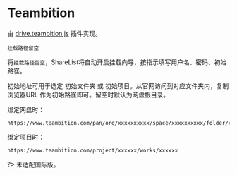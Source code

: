 # Teambition

由 [drive.teambition.js](https://github.com/reruin/sharelist/tree/master/plugins/drive.teambition.js) 插件实现。 
``` 挂载路径
挂载路径留空
```
将```挂载路径留空```，ShareList将自动开启挂载向导，按指示填写用户名、密码、初始路径。

初始地址可用于选定 初始文件夹 或 初始项目。从官网访问到对应文件夹内，复制浏览器URL 作为初始路径即可。留空时默认为网盘根目录。

绑定网盘时：
```初始地址
https://www.teambition.com/pan/org/xxxxxxxxxx/space/xxxxxxxxxx/folder/xxxxxxxxxx
```
绑定项目时：
```初始地址
https://www.teambition.com/project/xxxxxx/works/xxxxxx
```

?> 未适配国际版。   